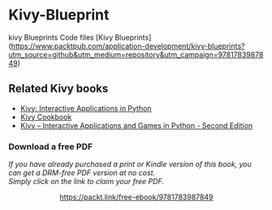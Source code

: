 


# Kivy-Blueprint
kivy Blueprints Code files
[Kivy Blueprints] (https://www.packtpub.com/application-development/kivy-blueprints?utm_source=github&utm_medium=repository&utm_campaign=9781783987849)

## Related Kivy books

* [Kivy: Interactive Applications in Python](https://www.packtpub.com/application-development/kivy-interactive-applications-python?utm_source=github&utm_medium=repository&utm_campaign=9781783281596)
* [Kivy Cookbook](https://www.packtpub.com/application-development/kivy-cookbook?utm_source=github&utm_medium=repository&utm_campaign=9781783987382)
* [Kivy – Interactive Applications and Games in Python - Second Edition](https://www.packtpub.com/application-development/kivy-%E2%80%93-interactive-applications-and-games-python-second-edition?utm_source=github&utm_medium=repository&utm_campaign=9781785286926)

### Download a free PDF

 <i>If you have already purchased a print or Kindle version of this book, you can get a DRM-free PDF version at no cost.<br>Simply click on the link to claim your free PDF.</i>
<p align="center"> <a href="https://packt.link/free-ebook/9781783987849">https://packt.link/free-ebook/9781783987849 </a> </p>